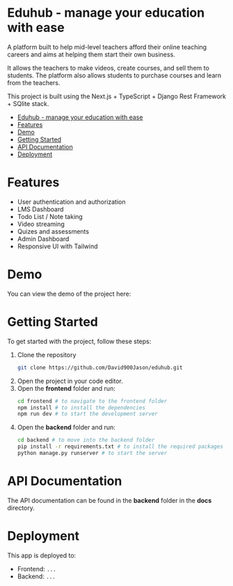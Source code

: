# Eduhub - manage your education with ease
A platform built to help mid-level teachers afford their online teaching careers and aims at helping them start their own business.

It allows the teachers to make videos, create courses, and sell them to students. The platform also allows students to purchase courses and learn from the teachers.

This project is built using the Next.js + TypeScript + Django Rest Framework + SQlite stack.


- [Eduhub - manage your education with ease](#eduhub---manage-your-education-with-ease)
- [Features](#features)
- [Demo](#demo)
- [Getting Started](#getting-started)
- [API Documentation](#api-documentation)
- [Deployment](#deployment)

# Features
- User authentication and authorization
- LMS Dashboard
- Todo List / Note taking
- Video streaming
- Quizes and assessments
- Admin Dashboard
- Responsive UI with Tailwind

# Demo
You can view the demo of the project here:
<!-- ![screenshot](https://eduhub.netlify.app/) -->
<!-- [Live Demo](https://eduhub.netlify.app/) -->

# Getting Started
To get started with the project, follow these steps:
1. Clone the repository
    ```bash
    git clone https://github.com/David900Jason/eduhub.git
    ```
2. Open the project in your code editor.
3. Open the **frontend** folder and run:
    ```bash
    cd frontend # to navigate to the frontend folder
    npm install # to install the dependencies
    npm run dev # to start the development server
    ```
4. Open the **backend** folder and run:
    ```bash
    cd backend # to move into the backend folder
    pip install -r requirements.txt # to install the required packages
    python manage.py runserver # to start the server
    ```

# API Documentation
The API documentation can be found in the **backend** folder in the **docs** directory.

# Deployment

This app is deployed to:

- Frontend: ```...```
- Backend: ```...```
